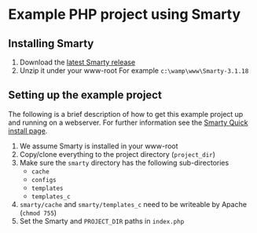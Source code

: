 Example PHP project using Smarty
================================

Installing Smarty
-----------------

  1. Download the [latest Smarty release](http://www.smarty.net/files/Smarty-stable.zip)
  2. Unzip it under your www-root For example `c:\wamp\www\Smarty-3.1.18`


Setting up the example project
------------------------------

The following is a brief description of how to get this example project up and running on a webserver.
For further information see the [Smarty Quick install page](http://www.smarty.net/quick_install). 

  1. We assume Smarty is installed in your www-root
  2. Copy/clone everything to the project directory (`project_dir`)
  3. Make sure the `smarty` directory has the following sub-directories 
     - `cache`
     - `configs`
     - `templates`
     - `templates_c`
  4. `smarty/cache` and `smarty/templates_c` need to be writeable by Apache (`chmod 755`)
  5. Set the Smarty and `PROJECT_DIR` paths in `index.php`
